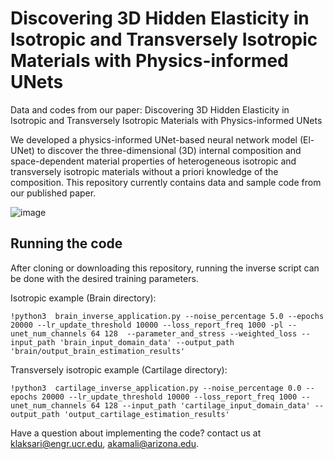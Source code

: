 # Discovering 3D Hidden Elasticity in Isotropic and Transversely Isotropic Materials with Physics-informed UNets
Data and codes from our paper: 
Discovering 3D Hidden Elasticity in Isotropic and Transversely Isotropic Materials with Physics-informed UNets


We developed a physics-informed UNet-based neural network model (El-UNet) to discover the three-dimensional (3D) internal composition and space-dependent material properties of heterogeneous isotropic and transversely isotropic materials without a priori knowledge of the composition.
This repository currently contains data and sample code from our published paper.

![image](https://github.com/klaksari/3D_El_UNets_Elasticity/assets/60515966/bc6a99fa-11c5-41bd-baee-c168f703461b)

## Running the code
After cloning or downloading this repository, running the inverse script can be done with the desired training parameters.

Isotropic example (Brain directory):
```
!python3  brain_inverse_application.py --noise_percentage 5.0 --epochs 20000 --lr_update_threshold 10000 --loss_report_freq 1000 -pl --unet_num_channels 64 128  --parameter_and_stress --weighted_loss --input_path 'brain_input_domain_data' --output_path 'brain/output_brain_estimation_results'
```

Transversely isotropic example (Cartilage directory):
```
!python3  cartilage_inverse_application.py --noise_percentage 0.0 --epochs 20000 --lr_update_threshold 10000 --loss_report_freq 1000 --unet_num_channels 64 128 --input_path 'cartilage_input_domain_data' --output_path 'output_cartilage_estimation_results'
```

Have a question about implementing the code? contact us at [klaksari@engr.ucr.edu](mailto:klaksari@engr.ucr.edu), [akamali@arizona.edu](mailto:akamali@arizona.edu).
